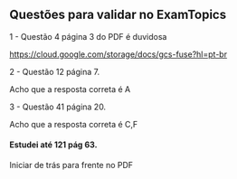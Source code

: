 ## Questões para validar no ExamTopics

1 - Questão 4 página 3 do PDF é duvidosa

https://cloud.google.com/storage/docs/gcs-fuse?hl=pt-br


2 - Questão 12 página 7. 

Acho que a resposta correta é A

3 - Questão 41 página 20. 

Acho que a resposta correta é C,F


#### Estudei até 121 pág 63. 
Iniciar de trás para frente no PDF



